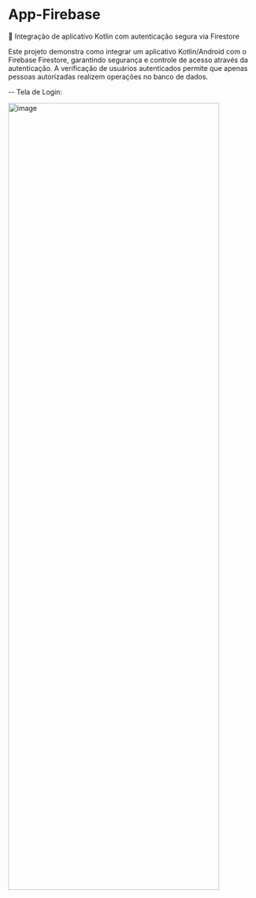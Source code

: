 # App-Firebase
🔗 Integração de aplicativo Kotlin com autenticação segura via Firestore

Este projeto demonstra como integrar um aplicativo Kotlin/Android com o Firebase Firestore, garantindo segurança e controle de acesso através da autenticação.
A verificação de usuários autenticados permite que apenas pessoas autorizadas realizem operações no banco de dados.

-- Tela de Login:

<img width="428" height="1600" alt="image" src="https://github.com/user-attachments/assets/979c8c09-c379-4ba5-8a4e-e8a93b293835" />


